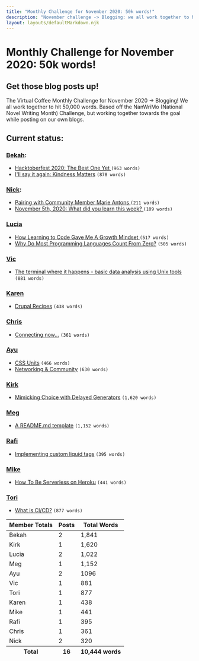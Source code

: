 ```yaml
---
title: "Monthly Challenge for November 2020: 50k words!"
description: "November challenge -> Blogging: we all work together to hit 50,000 words. Based off the NanWriMo (National Novel Writing Month) Challenge, but working together towards the goal while posting on our own blogs."
layout: layouts/defaultMarkdown.njk
---
```


# Monthly Challenge for November 2020: 50k words!
## Get those blog posts up!

The Virtual Coffee Monthly Challenge for November 2020 -> Blogging! We all work together to hit 50,000 words. Based off the NanWriMo (National Novel Writing Month) Challenge, but working together towards the goal while posting on our own blogs.

## Current status:

### [Bekah](https://dev.to/bekahhw):
- [Hacktoberfest 2020: The Best One Yet ](https://dev.to/bekahhw/hacktoberfest-2020-the-best-one-yet-5fp7) `(963 words)`
- [I'll say it again: Kindness Matters](https://dev.to/bekahhw/i-ll-say-it-again-kindness-matters-3ef4) `(878 words)`

### [Nick](https://dev.to/nickytonline):
- [Pairing with Community Member Marie Antons ](https://dev.to/devteam/pairing-with-community-member-marie-antons-3doi) `(211 words)`
- [November 5th, 2020: What did you learn this week? ](https://dev.to/nickytonline/november-5th-2020-what-did-you-learn-this-week-31fa) `(109 words)`

### [Lucia](https://dev.to/cerchie)
- [How Learning to Code Gave Me A Growth Mindset ](https://dev.to/cerchie/how-learning-to-code-gave-me-a-growth-mindset-4lbo) `(517 words)`
- [Why Do Most Programming Languages Count From Zero?](https://dev.to/cerchie/why-do-computers-count-from-zero-3mh6) `(505 words)`

### [Vic](https://vicvijayakumar.com)
- [The terminal where it happens - basic data analysis using Unix tools](https://vicvijayakumar.com/blog/basic-data-analysis-unix-tools) `(881 words)`

### [Karen](https://dev.to/kldickenson)
- [Drupal Recipes](https://dev.to/kldickenson/drupal-recipes-68f) `(438 words)`

### [Chris](https://dev.to/jarvisscript)
- [Connecting now...](https://dev.to/jarvisscript/connecting-now-18a4) `(361 words)`

### [Ayu](https://adiatiayu.hashnode.dev)
- [CSS Units](https://adiatiayu.hashnode.dev/css-units) `(466 words)`
- [Networking & Community](https://adiatiayu.hashnode.dev/networking-and-community) `(630 words)`

### [Kirk](https://gistlog.co/tkshill)
- [Mimicking Choice with Delayed Generators](https://gistlog.co/tkshill/5edf3eb96a1dd80b47849399c7945499) `(1,620 words)`

### [Meg](https://gist.github.com/meg-gutshall/)
- [A README.md template](https://gist.github.com/meg-gutshall/ac48ef47d9d7b750c354c990c90a2a8f) `(1,152 words)`

### [Rafi](https://dev.to/rafi993)
- [Implementing custom liquid tags](https://dev.to/rafi993/implementing-custom-liquid-tags-16g0) `(395 words)`

### [Mike](https://mikerogers.io/)
- [How To Be Serverless on Heroku](https://mikerogers.io/2020/11/11/how-to-be-serverless-on-heroku) `(441 words)`

### [Tori](https://dev.to/torianne02)
- [What is CI/CD?](https://firehydrant.io/blog/what-is-ci-cd/) `(877 words)`


<table class="table mt-5" style="max-width:600px">
  <thead class="thead-dark">
    <th scope="col">
      Member Totals
    </th>
    <th scope="col" class="text-right">
      Posts
    </th>
    <th scope="col" class="text-right">
      Total Words
    </th>
  </thead>
  <tbody>
    <tr>
      <td>Bekah</td>
      <td class="text-right">2</td>
      <td class="text-right">1,841</td>
    </tr>
    <tr>
      <td>Kirk</td>
      <td class="text-right">1</td>
      <td class="text-right">1,620</td>
    </tr>
    <tr>
      <td>Lucia</td>
      <td class="text-right">2</td>
      <td class="text-right">1,022</td>
    </tr>
    <tr>
      <td>Meg</td>
      <td class="text-right">1</td>
      <td class="text-right">1,152</td>
    </tr>
    <tr>
      <td>Ayu</td>
      <td class="text-right">2</td>
      <td class="text-right">1096</td>
    </tr>
    <tr>
      <td>Vic</td>
      <td class="text-right">1</td>
      <td class="text-right">881</td>
    </tr>
    <tr>
      <td>Tori</td>
      <td class="text-right">1</td>
      <td class="text-right">877</td>
    </tr>
    <tr>
      <td>Karen</td>
      <td class="text-right">1</td>
      <td class="text-right">438</td>
    </tr>
    <tr>
      <td>Mike</td>
      <td class="text-right">1</td>
      <td class="text-right">441</td>
    </tr>
    <tr>
      <td>Rafi</td>
      <td class="text-right">1</td>
      <td class="text-right">395</td>
    </tr>
    <tr>
      <td>Chris</td>
      <td class="text-right">1</td>
      <td class="text-right">361</td>
    </tr>
    <tr>
      <td>Nick</td>
      <td class="text-right">2</td>
      <td class="text-right">320</td>
    </tr>
  </tbody>
  <tfoot>
    <tr>
      <th scope="col">Total</th>
      <th scope="col" class="text-right">16</th>
      <th scope="col" class="text-right">10,444 words</th>
    </tr>
  </tfoot>
</table>
